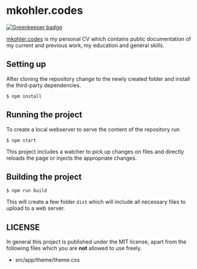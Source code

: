 mkohler.codes
===

[![Greenkeeper badge](https://badges.greenkeeper.io/MichaelKohler/mkohler.codes.svg)](https://greenkeeper.io/)

[mkohler.codes](https://mkohler.codes) is my personal CV which contains public documentation of my current and previous work, my education and general skills.

Setting up
-----

After cloning the repository change to the newly created folder and install the third-party dependencies.

```
$ npm install
```

Running the project
------

To create a local webserver to serve the content of the repository run

```
$ npm start
```

This project includes a watcher to pick up changes on files and directly reloads the page or injects the appropriate changes.

Building the project
-----

```
$ npm run build
```

This will create a few folder ```dist``` which will include all necessary files to upload to a web server.

LICENSE
-----

In general this project is published under the MIT license, apart from the following files which you are **not** allowed to use freely.

* src/app/theme/theme.css
